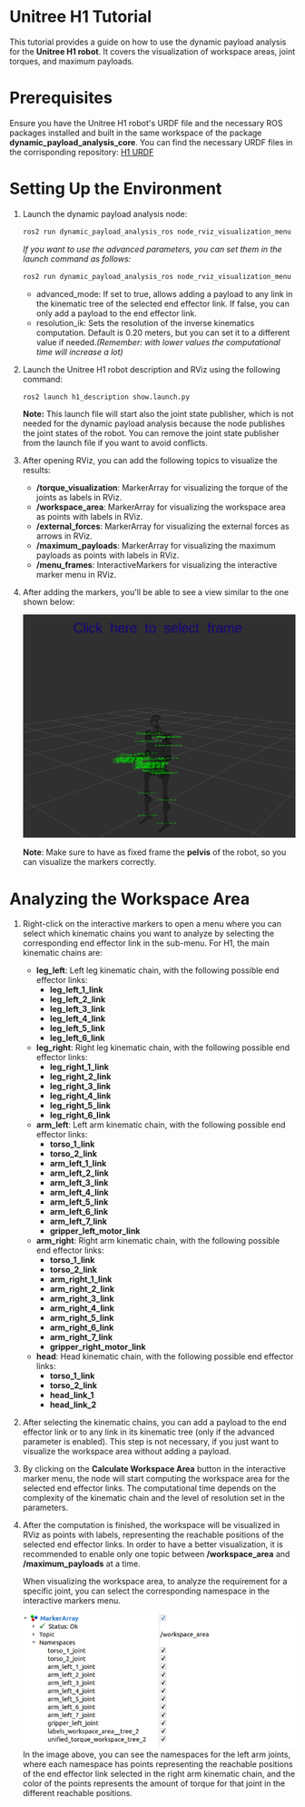 # Unitree H1 Tutorial
This tutorial provides a guide on how to use the dynamic payload analysis for the **Unitree H1 robot**. It covers the visualization of workspace areas, joint torques, and maximum payloads.

# Prerequisites
Ensure you have the Unitree H1 robot's URDF file and the necessary ROS packages installed and built in the same workspace of the package **dynamic_payload_analysis_core**.
You can find the necessary URDF files in the corrisponding repository: [H1 URDF]()

# Setting Up the Environment
1. Launch the dynamic payload analysis node:
    ```bash
    ros2 run dynamic_payload_analysis_ros node_rviz_visualization_menu
    ```
    *If you want to use the advanced parameters, you can set them in the launch command as follows:*

    ```bash
    ros2 run dynamic_payload_analysis_ros node_rviz_visualization_menu --ros-args -p advanced_mode:=true -p resolution_ik:=0.10
    ```
    - advanced_mode: If set to true, allows adding a payload to any link in the kinematic tree of the selected end effector link. If false, you can only add a payload to the end effector link.
    - resolution_ik: Sets the resolution of the inverse kinematics computation. Default is 0.20 meters, but you can set it to a different value if needed.*(Remember: with lower values the computational time will increase a lot)*

2. Launch the Unitree H1 robot description and RViz using the following command:
    ```bash
    ros2 launch h1_description show.launch.py
    ```
    **Note:** This launch file will start also the joint state publisher, which is not needed for the dynamic payload analysis because the node publishes the joint states of the robot. You can remove the joint state publisher from the launch file if you want to avoid conflicts.

3. After opening RViz, you can add the following topics to visualize the results:
   - **/torque_visualization**: MarkerArray for visualizing the torque of the joints as labels in RViz.
   - **/workspace_area**: MarkerArray for visualizing the workspace area as points with labels in RViz.
   - **/external_forces**: MarkerArray for visualizing the external forces as arrows in RViz.
   - **/maximum_payloads**: MarkerArray for visualizing the maximum payloads as points with labels in RViz.
   - **/menu_frames**: InteractiveMarkers for visualizing the interactive marker menu in RViz.

4. After adding the markers, you'll be able to see a view similar to the one shown below:
   <div style="text-align: center;">
   <img src="images/h1_overview.png" alt="Overview" width="600"/>
   </div>

    **Note**: Make sure to have as fixed frame the **pelvis** of the robot, so you can visualize the markers correctly.

# Analyzing the Workspace Area
1. Right-click on the interactive markers to open a menu where you can select which kinematic chains you want to analyze by selecting the corresponding end effector link in the sub-menu.
    For H1, the main kinematic chains are:
    - **leg_left**: Left leg kinematic chain, with the following possible end effector links:
        - **leg_left_1_link**
        - **leg_left_2_link**
        - **leg_left_3_link**
        - **leg_left_4_link**
        - **leg_left_5_link**
        - **leg_left_6_link**
    - **leg_right**: Right leg kinematic chain, with the following possible end effector links:
        - **leg_right_1_link**
        - **leg_right_2_link**
        - **leg_right_3_link**
        - **leg_right_4_link**
        - **leg_right_5_link**
        - **leg_right_6_link**
    - **arm_left**: Left arm kinematic chain, with the following possible end effector links:
        - **torso_1_link**
        - **torso_2_link**
        - **arm_left_1_link**
        - **arm_left_2_link**
        - **arm_left_3_link**
        - **arm_left_4_link**
        - **arm_left_5_link**
        - **arm_left_6_link**
        - **arm_left_7_link**
        - **gripper_left_motor_link**
    - **arm_right**: Right arm kinematic chain, with the following possible end effector links:
        - **torso_1_link**
        - **torso_2_link**
        - **arm_right_1_link**
        - **arm_right_2_link**
        - **arm_right_3_link**
        - **arm_right_4_link**
        - **arm_right_5_link**
        - **arm_right_6_link**
        - **arm_right_7_link**
        - **gripper_right_motor_link**
    - **head**: Head kinematic chain, with the following possible end effector links:
        - **torso_1_link**
        - **torso_2_link**
        - **head_link_1**
        - **head_link_2**

2. After selecting the kinematic chains, you can add a payload to the end effector link or to any link in its kinematic tree (only if the advanced parameter is enabled). This step is not necessary, if you just want to visualize the workspace area without adding a payload.

3. By clicking on the **Calculate Workspace Area** button in the interactive marker menu, the node will start computing the workspace area for the selected end effector links. The computational time depends on the complexity of the kinematic chain and the level of resolution set in the parameters.

4. After the computation is finished, the workspace will be visualized in RViz as points with labels, representing the reachable positions of the selected end effector links. In order to have a better visualization, it is recommended to enable only one topic between **/workspace_area** and **/maximum_payloads** at a time. 

    When visualizing the workspace area, to analyze the requirement for a specific joint, you can select the corresponding namespace in the interactive markers menu.  

    <div style="text-align: center;">
    <img src="images/namespaces_talos.png" alt="Workspace Area" width="600"/>
    </div>
    In the image above, you can see the namespaces for the left arm joints, where each namespace has points representing the reachable positions of the end effector link selected in the right arm kinematic chain, and the color of the points represents the amount of torque for that joint in the different reachable positions.


